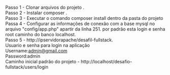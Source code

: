 ﻿Passo 1 - Clonar arquivos do projeto .
<br>
Passo 2 - Instalar composer .
<br>
Passo 3 - Executar o comando composer install dentro da pasta do projeto
<br>
Passa 4 - Configurar as informações de conexão com a base mysql no arquivo "config/app.php" apartir da linha 251. por padrão esta login e senha root caminho do banco localhost.
<br>
Passo 5 - http://ipservidorapache/desafil-fullstack.
<br>
Usuario e senha para login na aplicação
<br>
Username:admin@gmail.com
<br>
Password:admin
<br>
Caminho inicial padrão do projeto - http://localhost/desafio-fullstack/users/login
